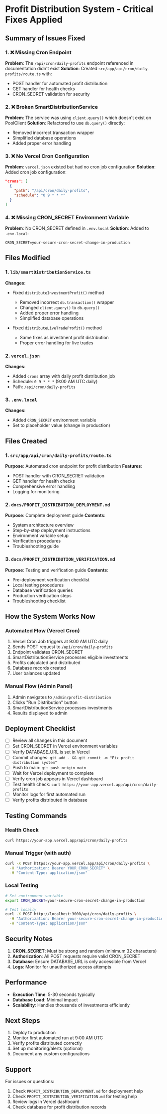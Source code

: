 # Profit Distribution System - Critical Fixes Applied

## Summary of Issues Fixed

### 1. ❌ Missing Cron Endpoint
**Problem**: The `/api/cron/daily-profits` endpoint referenced in documentation didn't exist
**Solution**: Created `src/app/api/cron/daily-profits/route.ts` with:
- POST handler for automated profit distribution
- GET handler for health checks
- CRON_SECRET validation for security

### 2. ❌ Broken SmartDistributionService
**Problem**: The service was using `client.query()` which doesn't exist on PoolClient
**Solution**: Refactored to use `db.query()` directly:
- Removed incorrect transaction wrapper
- Simplified database operations
- Added proper error handling

### 3. ❌ No Vercel Cron Configuration
**Problem**: `vercel.json` existed but had no cron job configuration
**Solution**: Added cron job configuration:
```json
"crons": [
  {
    "path": "/api/cron/daily-profits",
    "schedule": "0 9 * * *"
  }
]
```

### 4. ❌ Missing CRON_SECRET Environment Variable
**Problem**: No CRON_SECRET defined in `.env.local`
**Solution**: Added to `.env.local`:
```env
CRON_SECRET=your-secure-cron-secret-change-in-production
```

## Files Modified

### 1. `lib/smartDistributionService.ts`
**Changes**:
- Fixed `distributeInvestmentProfit()` method
  - Removed incorrect `db.transaction()` wrapper
  - Changed `client.query()` to `db.query()`
  - Added proper error handling
  - Simplified database operations

- Fixed `distributeLiveTradeProfit()` method
  - Same fixes as investment profit distribution
  - Proper error handling for live trades

### 2. `vercel.json`
**Changes**:
- Added `crons` array with daily profit distribution job
- Schedule: `0 9 * * *` (9:00 AM UTC daily)
- Path: `/api/cron/daily-profits`

### 3. `.env.local`
**Changes**:
- Added `CRON_SECRET` environment variable
- Set to placeholder value (change in production)

## Files Created

### 1. `src/app/api/cron/daily-profits/route.ts`
**Purpose**: Automated cron endpoint for profit distribution
**Features**:
- POST handler with CRON_SECRET validation
- GET handler for health checks
- Comprehensive error handling
- Logging for monitoring

### 2. `docs/PROFIT_DISTRIBUTION_DEPLOYMENT.md`
**Purpose**: Complete deployment guide
**Contents**:
- System architecture overview
- Step-by-step deployment instructions
- Environment variable setup
- Verification procedures
- Troubleshooting guide

### 3. `docs/PROFIT_DISTRIBUTION_VERIFICATION.md`
**Purpose**: Testing and verification guide
**Contents**:
- Pre-deployment verification checklist
- Local testing procedures
- Database verification queries
- Production verification steps
- Troubleshooting checklist

## How the System Works Now

### Automated Flow (Vercel Cron)
1. Vercel Cron Job triggers at 9:00 AM UTC daily
2. Sends POST request to `/api/cron/daily-profits`
3. Endpoint validates CRON_SECRET
4. SmartDistributionService processes eligible investments
5. Profits calculated and distributed
6. Database records created
7. User balances updated

### Manual Flow (Admin Panel)
1. Admin navigates to `/admin/profit-distribution`
2. Clicks "Run Distribution" button
3. SmartDistributionService processes investments
4. Results displayed to admin

## Deployment Checklist

- [ ] Review all changes in this document
- [ ] Set CRON_SECRET in Vercel environment variables
- [ ] Verify DATABASE_URL is set in Vercel
- [ ] Commit changes: `git add . && git commit -m "Fix profit distribution system"`
- [ ] Push to main: `git push origin main`
- [ ] Wait for Vercel deployment to complete
- [ ] Verify cron job appears in Vercel dashboard
- [ ] Test health check: `curl https://your-app.vercel.app/api/cron/daily-profits`
- [ ] Monitor logs for first automated run
- [ ] Verify profits distributed in database

## Testing Commands

### Health Check
```bash
curl https://your-app.vercel.app/api/cron/daily-profits
```

### Manual Trigger (with auth)
```bash
curl -X POST https://your-app.vercel.app/api/cron/daily-profits \
  -H "Authorization: Bearer YOUR_CRON_SECRET" \
  -H "Content-Type: application/json"
```

### Local Testing
```bash
# Set environment variable
export CRON_SECRET=your-secure-cron-secret-change-in-production

# Test locally
curl -X POST http://localhost:3000/api/cron/daily-profits \
  -H "Authorization: Bearer your-secure-cron-secret-change-in-production" \
  -H "Content-Type: application/json"
```

## Security Notes

1. **CRON_SECRET**: Must be strong and random (minimum 32 characters)
2. **Authorization**: All POST requests require valid CRON_SECRET
3. **Database**: Ensure DATABASE_URL is only accessible from Vercel
4. **Logs**: Monitor for unauthorized access attempts

## Performance

- **Execution Time**: 5-30 seconds typically
- **Database Load**: Minimal impact
- **Scalability**: Handles thousands of investments efficiently

## Next Steps

1. Deploy to production
2. Monitor first automated run at 9:00 AM UTC
3. Verify profits distributed correctly
4. Set up monitoring/alerts (optional)
5. Document any custom configurations

## Support

For issues or questions:
1. Check `PROFIT_DISTRIBUTION_DEPLOYMENT.md` for deployment help
2. Check `PROFIT_DISTRIBUTION_VERIFICATION.md` for testing help
3. Review logs in Vercel dashboard
4. Check database for profit distribution records

